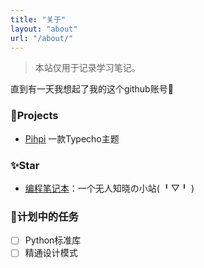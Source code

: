 ```yaml
---
title: "关于"
layout: "about"
url: "/about/"
---
```


> 本站仅用于记录学习笔记。

直到有一天我想起了我的这个github账号🤔

### 🚀Projects

 - [Pihpi](https://github.com/javabullshit/pihpi) 一款Typecho主题

### ✨Star
 - [编程笔记本](https://javabullshit.github.io)：一个无人知晓の小站( ╹▽╹ )


### 📖计划中的任务

- [ ] Python标准库
- [ ] 精通设计模式
